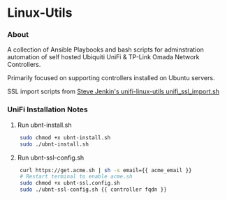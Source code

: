 # Linux-Utils

### About ###
A collection of Ansible Playbooks and bash scripts for adminstration automation of self hosted Ubiquiti UniFi & TP-Link Omada Network Controllers.

Primarily focused on supporting controllers installed on Ubuntu servers.

SSL import scripts from [Steve Jenkin's unifi-linux-utils unifi_ssl_import.sh](https://github.com/stevejenkins/unifi-linux-utils)

### UniFi Installation Notes ###
1. Run ubnt-install.sh
```bash
    sudo chmod +x ubnt-install.sh
    sudo ./ubnt-install.sh
```
2. Run ubnt-ssl-config.sh
```bash
    curl https://get.acme.sh | sh -s email={{ acme_email }}
    # Restart terminal to enable acme.sh
    sudo chmod +x ubnt-ssl.config.sh
    sudo ./ubnt-ssl-config.sh {{ controller fqdn }}
```

